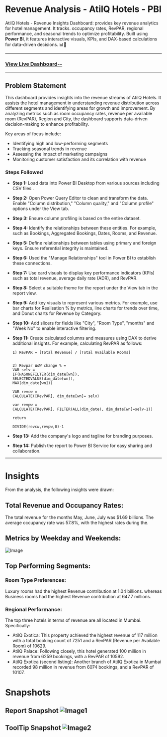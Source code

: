 # Revenue Analysis - AtilQ Hotels - PBI
AtilQ Hotels - Revenue Insights Dashboard: provides key revenue analytics for hotel management. It tracks. occupancy rates, RevPAR, regional performance, and seasonal trends to optimize profitability. Built using **Power BI**, it features interactive visuals, KPIs, and DAX-based calculations for data-driven decisions. 📊🏨

---
### [View Live Dashboard--](https://app.powerbi.com/view?r=eyJrIjoiNjZkMDJjNTYtN2Q3Ni00ZjUyLWI5NWUtNzUwNDBmMzcyY2JjIiwidCI6ImM2ZTU0OWIzLTVmNDUtNDAzMi1hYWU5LWQ0MjQ0ZGM1YjJjNCJ9)
---
## Problem Statement

This dashboard provides insights into the revenue streams of AtilQ Hotels. It assists the hotel management in understanding revenue distribution across different segments and identifying areas for growth and improvement. By analyzing metrics such as room occupancy rates, revenue per available room (RevPAR), Region and City, the dashboard supports data-driven decision-making to enhance profitability.

Key areas of focus include:
- Identifying high and low-performing segments
- Tracking seasonal trends in revenue
- Assessing the impact of marketing campaigns
- Monitoring customer satisfaction and its correlation with revenue

### Steps Followed

- **Step 1:** Load data into Power BI Desktop from various sources including CSV files  .
- **Step 2:** Open Power Query Editor to clean and transform the data. Enable "Column distribution," "Column quality," and "Column profile" options under the View tab.
- **Step 3:** Ensure column profiling is based on the entire dataset.
- **Step 4:** Identify the relationships between these entities. For example, such as Bookings, Aggregated Bookings, Dates, Rooms, and Revenue.

- **Step 5:** Define relationships between tables using primary and foreign keys. Ensure referential integrity is maintained.
- **Step 6:** Used the "Manage Relationships" tool in Power BI to establish these connections.
- **Step 7:** Use card visuals to display key performance indicators (KPIs) such as total revenue, average daily rate (ADR), and RevPAR.

- **Step 8:** Select a suitable theme for the report under the View tab in the report view.
- **Step 9:** Add key visuals to represent various metrics. For example, use bar charts for Realisation % by metrics, line charts for trends over time, and Donut charts for Revenue by Category.
- **Step 10:** Add slicers for fields like "City", "Room Type", "months" and "Week No" to enable interactive filtering.
- **Step 11:** Create calculated columns and measures using DAX to derive additional insights. For example, calculating RevPAR as follows:


  ```DAX
  1) RevPAR = [Total Revenue] / [Total Available Rooms]

  
  2) Revpar WoW change % =
  VAR selv =
  IF(HASONEFILTER(dim_date[wn]),   
  SELECTEDVALUE(dim_date[wn]),
  MAX(dim_date[wn]))

  VAR revcw =
  CALCULATE([RevPAR], dim_date[wn]= selv)

  var revpw =
  CALCULATE([RevPAR], FILTER(ALL(dim_date), dim_date[wn]=selv-1))
  
  return

  DIVIDE(revcw,revpw,0)-1

- **Step 13:**  Add the company's logo and tagline for branding purposes.
- **Step 14:**  Publish the report to Power BI Service for easy sharing and collaboration.
---
# **Insights**
From the analysis, the following insights were drawn:

## Total Revenue and Occupancy Rates:

The total revenue for the months May, June, July was $1.69 billions.
The average occupancy rate was 57.8%, with the highest rates during the.

## Metrics by Weekday and Weekends: 
![Image](https://github.com/AK-analyst/Revenue_Analysis-AtilQ_Hotels-PBI/blob/main/Screenshot%202025-03-10%20232514.png)



## Top Performing Segments:

### Room Type Preferences:
Luxury rooms had the highest Revenue contribution at 1.04 billions.
whereas Business rooms had the highest Revenue contribution at 647.7 millions.

### Regional Performance:
The top three hotels in terms of revenue are all located in Mumbai. Specifically:

- AtilQ Exotica: This property achieved the highest revenue of 117 million with a total booking count of 7251 and a RevPAR (Revenue per Available Room) of 10629.
- AtilQ Palace: Following closely, this hotel generated 100 million in revenue from 6259 bookings, with a RevPAR of 10592.
- AtilQ Exotica (second listing): Another branch of AtilQ Exotica in Mumbai recorded 98 million in revenue from 6074 bookings, and a RevPAR of 10107.

# Snapshots

Report Snapshot ![Image1](https://github.com/AK-analyst/Revenue_Analysis-AtilQ_Hotels-PBI/blob/main/Screenshot%202025-03-10%20232350.png)
---

ToolTip Snapshot ![Image2](https://github.com/AK-analyst/Revenue_Analysis-AtilQ_Hotels-PBI/blob/main/Screenshot%202025-03-10%20232409.png)
---

